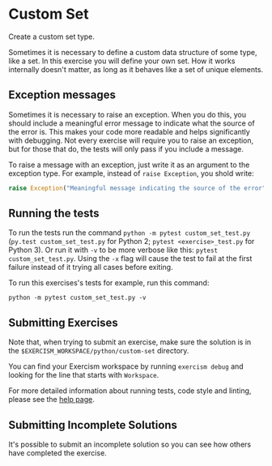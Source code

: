 # Custom Set

Create a custom set type.

Sometimes it is necessary to define a custom data structure of some
type, like a set. In this exercise you will define your own set. How it
works internally doesn't matter, as long as it behaves like a set of
unique elements.

## Exception messages

Sometimes it is necessary to raise an exception. When you do this, you should include a meaningful error message to
indicate what the source of the error is. This makes your code more readable and helps significantly with debugging. Not
every exercise will require you to raise an exception, but for those that do, the tests will only pass if you include
a message.

To raise a message with an exception, just write it as an argument to the exception type. For example, instead of
`raise Exception`, you shold write:

```python
raise Exception("Meaningful message indicating the source of the error")
```

## Running the tests

To run the tests run the command `python -m pytest custom_set_test.py`
(`py.test custom_set_test.py` for Python 2; `pytest <exercise>_test.py` for Python 3). Or run it with
`-v` to be more verbose like this: `pytest custom_set_test.py`. Using the
`-x` flag will cause the test to fail at the first failure instead of it
trying all cases before exiting.

To run this exercises's tests for example, run this command:
```
python -m pytest custom_set_test.py -v
```

## Submitting Exercises

Note that, when trying to submit an exercise, make sure the solution is in the `$EXERCISM_WORKSPACE/python/custom-set` directory.

You can find your Exercism workspace by running `exercism debug` and looking for the line that starts with `Workspace`.

For more detailed information about running tests, code style and linting,
please see the [help page](http://exercism.io/languages/python).

## Submitting Incomplete Solutions
It's possible to submit an incomplete solution so you can see how others have completed the exercise.
